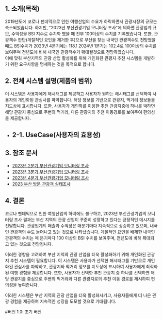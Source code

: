## 1. 소개(목적)
2019년도에 코로나 팬데믹으로 인한 여행산업의 수요가 하락하면서 관광시장의 규모는 축소되었습니다.
하지만, "2023년 부산관광기업 모니터링 조사"에 의하면 관광업계 규모, 수익성을 BSI 지수로 수치화 했을 때 전부 100이상의 수치를 기록했습니다.
또한, 관광객수 판단(계절적인 요인을 제거한 후)으로 부산을 찾는 내국인 관광객수도 전망했을 때도 BSI수치가 
2023년 4분기에는 118.1 2024년 1분기는 102.4로 100이상의 수치를 보여주며 전년도에 비해 내국인 관광객수가 확대될것으로 전망하였습니다.  
이에 맞춰 부산지역의 관광 산업 활성화를 위해 개인화된 관광지 추천 시스템을 개발하기 위한 요구사항을 명세하는 것을 목적으로 합니다.

## 2. 전체 시스템 설명(제품의 범위)
이 시스템은 사용자에게 해시태그를 제공하고 사용자가 원하는 해시태그를 선택하여 사용자의 개인화된 관심사를 파악합니다.
해당 정보를 기반으로 관광지, 먹거리 정보들을 지도상에 표시합니다. 또한, 사용자가 개인화를 이용한 추천 관광지중에 하나를 택하면 해당 관광지 중심으로 주변의 먹거리, 다른 관광지의 추천 이동경로를 보여주여 편의성을 제공합니다.

- 2-1. UseCase(사용자의 효용성)
  -  


## 3. 참조 문서
- [2023년 2분기 부산관광기업 모니터링 조사](https://www.cleaneye.go.kr/user/empStudyReport.do?entId=2012000016&itemId=studyReport&fixedYear=2019&pastYear=2015&beyondYear=2023&openedDate=2020.07.01&entName=%EB%B6%80%EC%82%B0%EA%B4%80%EA%B4%91%EA%B3%B5%EC%82%AC&entKind=006003&budgetSumYear=2020&openedDateHalf=2019&fixedHalfYear=2019&pastHalfYear=2015&dtFlagHalf=500220&openedDateQuarter=2020&fixedQuarterYear=2020&pastQuarterYear=2016&dtFlagQuarter=500110)
- [2023년 3분기 부산관광기업 모니터링 조사](https://www.cleaneye.go.kr/user/empStudyReport.do?entId=2012000016&itemId=studyReport&fixedYear=2019&pastYear=2015&beyondYear=2023&openedDate=2020.07.01&entName=%EB%B6%80%EC%82%B0%EA%B4%80%EA%B4%91%EA%B3%B5%EC%82%AC&entKind=006003&budgetSumYear=2020&openedDateHalf=2019&fixedHalfYear=2019&pastHalfYear=2015&dtFlagHalf=500220&openedDateQuarter=2020&fixedQuarterYear=2020&pastQuarterYear=2016&dtFlagQuarter=500110)
- [2023년 4분기 부산관광기업 모니터링 조사](https://www.cleaneye.go.kr/user/empStudyReport.do?entId=2012000016&itemId=studyReport&fixedYear=2019&pastYear=2015&beyondYear=2023&openedDate=2020.07.01&entName=%EB%B6%80%EC%82%B0%EA%B4%80%EA%B4%91%EA%B3%B5%EC%82%AC&entKind=006003&budgetSumYear=2020&openedDateHalf=2019&fixedHalfYear=2019&pastHalfYear=2015&dtFlagHalf=500220&openedDateQuarter=2020&fixedQuarterYear=2020&pastQuarterYear=2016&dtFlagQuarter=500110)
- [2023 부산 방문 관광객 실태조사](https://www.cleaneye.go.kr/user/empStudyReport.do?entId=2012000016&itemId=studyReport&fixedYear=2019&pastYear=2015&beyondYear=2023&openedDate=2020.07.01&entName=%EB%B6%80%EC%82%B0%EA%B4%80%EA%B4%91%EA%B3%B5%EC%82%AC&entKind=006003&budgetSumYear=2020&openedDateHalf=2019&fixedHalfYear=2019&pastHalfYear=2015&dtFlagHalf=500220&openedDateQuarter=2020&fixedQuarterYear=2020&pastQuarterYear=2016&dtFlagQuarter=500110)
## 4. 결론 
코로나 팬데믹으로 인한 여행산업의 하락에도 불구하고, 2023년 부산관광기업의 모니터링 조사 결과는 부산 지역의 관광 산업이 꾸준히 성장하고 있다는 긍정적인 메시지를 전달합니다. 
관광업계의 매출과 수익성은 매분기마다 지속적으로 상승하고 있으며, 내국인 관광객의 수도 늘어나고 있는 것으로 나타났습니다. 
계절적인 요인을 배제한 내국인 관광객의 수치는 매 분기마다 100 이상의 BSI 수치를 보여주며, 전년도에 비해 확대되고 있는 것으로 전망됩니다.

이러한 경향을 고려하여 부산 지역의 관광 산업을 더욱 활성화하기 위해 개인화된 관광지 추천 시스템이 필요합니다. 
이 시스템은 사용자가 선택한 해시태그를 기반으로 개인화된 관심사를 파악하고, 
관광지와 먹거리 정보를 지도상에 표시하여 사용자에게 최적화된 여행 경험을 제공합니다. 
또한, 사용자가 선택한 추천 관광지 중 하나를 선택하면 해당 관광지를 중심으로 주변의 먹거리와 다른 관광지로의 추천 이동 경로를 제시하여 편의성을 높여줍니다.

이러한 시스템은 부산 지역의 관광 산업을 더욱 활성화시키고, 사용자들에게 더 나은 관광 경험을 제공하여 지속적인 성장을 도모할 것으로 기대됩니다.


#버전 1.0: 초기 버전
